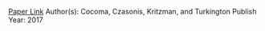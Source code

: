 
[Paper Link](https://jpm.pm-research.com/content/43/5/55.short)
Author(s): Cocoma, Czasonis, Kritzman, and Turkington
Publish Year: 2017
